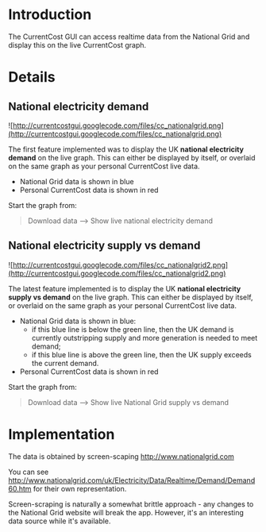 # Introduction #

The CurrentCost GUI can access realtime data from the National Grid and display this on the live CurrentCost graph.

# Details #
## National electricity demand ##
![http://currentcostgui.googlecode.com/files/cc_nationalgrid.png](http://currentcostgui.googlecode.com/files/cc_nationalgrid.png)

The first feature implemented was to display the UK **national electricity demand** on the live graph. This can either be displayed by itself, or overlaid on the same graph as your personal CurrentCost live data.

  * National Grid data is shown in blue
  * Personal CurrentCost data is shown in red

Start the graph from:

> Download data --> Show live national electricity demand
## National electricity supply vs demand ##
![http://currentcostgui.googlecode.com/files/cc_nationalgrid2.png](http://currentcostgui.googlecode.com/files/cc_nationalgrid2.png)

The latest feature implemented is to display the UK **national electricity supply vs demand** on the live graph. This can either be displayed by itself, or overlaid on the same graph as your personal CurrentCost live data.

  * National Grid data is shown in blue:
    * if this blue line is below the green line, then the UK demand is currently outstripping supply and more generation is needed to meet demand;
    * if this blue line is above the green line, then the UK supply exceeds the current demand.
  * Personal CurrentCost data is shown in red

Start the graph from:

> Download data --> Show live National Grid supply vs demand

# Implementation #

The data is obtained by screen-scaping http://www.nationalgrid.com

You can see http://www.nationalgrid.com/uk/Electricity/Data/Realtime/Demand/Demand60.htm for their own representation.

Screen-scraping is naturally a somewhat brittle approach - any changes to the National Grid website will break the app. However, it's an interesting data source while it's available.
